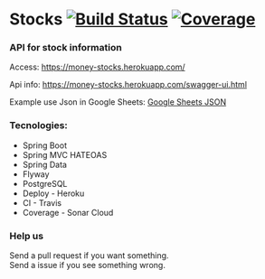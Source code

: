 # Stocks [![Build Status](https://travis-ci.com/ThiagoBfim/stocks.svg?branch=master)](https://travis-ci.org/dodash/gadget-cq-basic) [![Coverage](https://sonarcloud.io/api/project_badges/measure?project=ThiagoBfim_stocks&metric=coverage)](https://sonarcloud.io/dashboard?id=ThiagoBfim_stocks)

### API for stock information

Access: https://money-stocks.herokuapp.com/

Api info: https://money-stocks.herokuapp.com/swagger-ui.html

Example use Json in Google Sheets: [Google Sheets JSON](https://support.geckoboard.com/hc/en-us/articles/360006412678-Import-JSON-data-to-a-Google-Sheet)

### Tecnologies:

* Spring Boot
* Spring MVC HATEOAS
* Spring Data
* Flyway
* PostgreSQL
* Deploy - Heroku
* CI - Travis
* Coverage - Sonar Cloud 


### Help us

Send a pull request if you want something.\
Send a issue if you see something wrong.

